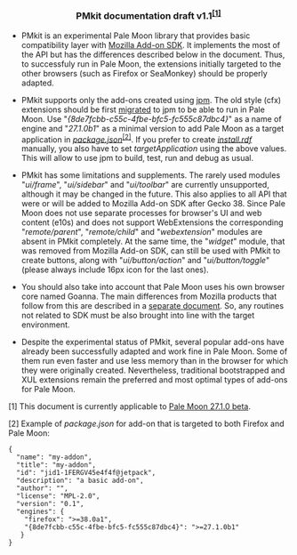 <h3 align="center">PMkit documentation draft v1.1<sup><a href="#note1">[1]</a></sup></h3>

* PMkit is an experimental Pale Moon library that provides basic compatibility layer with [Mozilla Add-on SDK](https://developer.mozilla.org/en-US/Add-ons/SDK). It implements the most of the API but has the differences described below in the document. Thus, to successfuly run in Pale Moon, the extensions initially targeted to the other browsers (such as Firefox or SeaMonkey) should be properly adapted.

* PMkit supports only the add-ons created using [jpm](https://developer.mozilla.org/en-US/Add-ons/SDK/Tools/jpm). The old style (cfx) extensions should be first [migrated](https://developer.mozilla.org/en-US/Add-ons/SDK/Tools/cfx_to_jpm) to jpm to be able to run in Pale Moon. Use "*{8de7fcbb-c55c-4fbe-bfc5-fc555c87dbc4}*" as a name of engine and "*27.1.0b1*" as a minimal version to add Pale Moon as a target application in *[package.json](https://developer.mozilla.org/en-US/Add-ons/SDK/Tools/package_json#Creating_a_manifest)*<sup><a href="#note2">[2]</a></sup>. If you prefer to create *[install.rdf](https://developer.mozilla.org/en-US/Add-ons/Install_Manifests#targetApplication)* manually, you also have to set *targetApplication* using the above values. This will allow to use jpm to build, test, run and debug as usual.

* PMkit has some limitations and supplements. The rarely used modules "*ui/frame*", "*ui/sidebar*" and "*ui/toolbar*" are currently unsupported, although it may be changed in the future. This also applies to all API that were or will be added to Mozilla Add-on SDK after Gecko 38. Since Pale Moon does not use separate processes for browser's UI and web content (e10s) and does not support WebExtensions the corresponding "*remote/parent*", "*remote/child*" and "*webextension*" modules are absent in PMkit completely. At the same time, the "*widget*" module, that was removed from Mozilla Add-on SDK, can still be used with PMkit to create buttons, along with "*ui/button/action*" and "*ui/button/toggle*" (please always include 16px icon for the last ones).

* You should also take into account that Pale Moon uses his own browser core named Goanna. The main differences from Mozilla products that follow from this are described in a [separate document](http://www.palemoon.org/technical.shtml#Firefox_Differences). So, any routines not related to SDK must be also brought into line with the target environment.

* Despite the experimental status of PMkit, several popular add-ons have already been successfully adapted and work fine in Pale Moon. Some of them run even faster and use less memory than in the browser for which they were originally created. Nevertheless, traditional bootstrapped and XUL extensions remain the preferred and most optimal types of add-ons for Pale Moon.

<a name="note1">[1]</a> This document is currently applicable to [Pale Moon 27.1.0 beta](https://forum.palemoon.org/viewtopic.php?f=1&t=14455).

<a name="note2">[2]</a> Example of *package.json* for add-on that is targeted to both Firefox and Pale Moon:
```
{
  "name": "my-addon",
  "title": "my-addon",
  "id": "jid1-1FERGV45e4f4f@jetpack",
  "description": "a basic add-on",
  "author": "",
  "license": "MPL-2.0",
  "version": "0.1",
  "engines": {
    "firefox": ">=38.0a1",
    "{8de7fcbb-c55c-4fbe-bfc5-fc555c87dbc4}": ">=27.1.0b1"
   }
}
```
